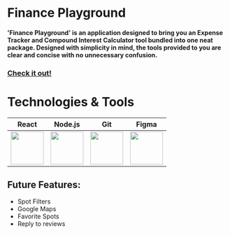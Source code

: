 # Finance Playground

#### 'Finance Playground' is an application designed to bring you an Expense Tracker and Compound Interest Calculator tool bundled into one neat package. Designed with simplicity in mind, the tools provided to you are clear and concise with no unnecessary confusion.


### <a href='https://finance-playground.herokuapp.com/about'>Check it out!</a>


# Technologies & Tools 

<div align="center">

| React | Node.js | Git | Figma |
|:-----:|:-------:|:-------:|------------|
|<a href="https://reactjs.org/"><img src='https://cdn.jsdelivr.net/gh/devicons/devicon/icons/react/react-original.svg' width="75" height="75" /></a>|<a href='https://nodejs.org/en/'><img src="https://cdn.jsdelivr.net/gh/devicons/devicon/icons/nodejs/nodejs-original.svg" width="75" height="75" /></a>|<a href='https://git-scm.com/'><img src="https://cdn.jsdelivr.net/gh/devicons/devicon/icons/git/git-original.svg" width="75" height="75" /></a>|<a href='https://www.figma.com/'><img src="https://cdn.jsdelivr.net/gh/devicons/devicon/icons/figma/figma-original.svg" width="75" height="75"  /></a>|

</div>

## Future Features:
- Spot Filters
- Google Maps
- Favorite Spots
- Reply to reviews
